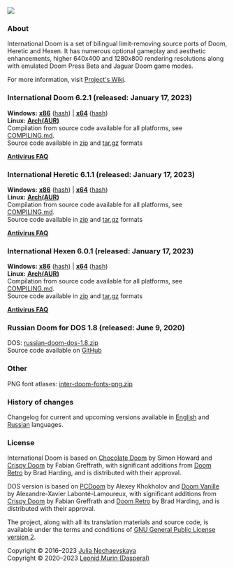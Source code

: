 ![](https://jnechaevsky.github.io/inter-doom/files/inter-doom-git.png)

### About

International Doom is a set of bilingual limit-removing source ports of Doom, Heretic and Hexen.
It has numerous optional gameplay and aesthetic enhancements, higher 640x400 and 1280x800 rendering resolutions along with emulated Doom Press Beta and Jaguar Doom game modes.

For more information, visit [Project's Wiki](https://github.com/JNechaevsky/inter-doom/wiki).

### International Doom 6.2.1 (released: January 17, 2023)

**Windows:**
[**x86**](https://github.com/JNechaevsky/inter-doom/releases/download/6.2.1/inter-doom-6.2.1-windows-x86.zip)
([hash](https://github.com/JNechaevsky/inter-doom/releases/download/6.2.1/inter-doom-6.2.1-windows-x86.zip.sha256))
|
[**x64**](https://github.com/JNechaevsky/inter-doom/releases/download/6.2.1/inter-doom-6.2.1-windows-x64.zip)
([hash](https://github.com/JNechaevsky/inter-doom/releases/download/6.2.1/inter-doom-6.2.1-windows-x64.zip.sha256))<br/>
**Linux:**
[**Arch(AUR)**](https://aur.archlinux.org/packages/inter-doom)<br/>
Compilation from source code available for all platforms,
see [COMPILING.md](COMPILING.md).<br/>
Source code available in [zip](https://github.com/JNechaevsky/inter-doom/archive/refs/tags/6.2.1.zip)
and [tar.gz](https://github.com/JNechaevsky/inter-doom/archive/refs/tags/6.2.1.tar.gz) formats

[**Antivirus FAQ**](https://github.com/JNechaevsky/inter-doom/wiki/Antivirus-FAQ)

### International Heretic 6.1.1 (released: January 17, 2023)

**Windows:**
[**x86**](https://github.com/JNechaevsky/inter-doom/releases/download/heretic-6.1.1/inter-heretic-6.1.1-windows-x86.zip)
([hash](https://github.com/JNechaevsky/inter-doom/releases/download/heretic-6.1.1/inter-heretic-6.1.1-windows-x86.zip.sha256))
|
[**x64**](https://github.com/JNechaevsky/inter-doom/releases/download/heretic-6.1.1/inter-heretic-6.1.1-windows-x64.zip)
([hash](https://github.com/JNechaevsky/inter-doom/releases/download/heretic-6.1.1/inter-heretic-6.1.1-windows-x64.zip.sha256))<br/>
**Linux:**
[**Arch(AUR)**](https://aur.archlinux.org/packages/inter-heretic)<br/>
Compilation from source code available for all platforms,
see [COMPILING.md](COMPILING.md).<br/>
Source code available in [zip](https://github.com/JNechaevsky/inter-doom/archive/refs/tags/heretic-6.1.1.zip)
and [tar.gz](https://github.com/JNechaevsky/inter-doom/archive/refs/tags/heretic-6.1.1.tar.gz) formats

[**Antivirus FAQ**](https://github.com/JNechaevsky/inter-doom/wiki/Antivirus-FAQ)

### International Hexen 6.0.1 (released: January 17, 2023)

**Windows:**
[**x86**](https://github.com/JNechaevsky/inter-doom/releases/download/hexen-6.0.1/inter-hexen-6.0.1-windows-x86.zip)
([hash](https://github.com/JNechaevsky/inter-doom/releases/download/hexen-6.0.1/inter-hexen-6.0.1-windows-x86.zip.sha256))
|
[**x64**](https://github.com/JNechaevsky/inter-doom/releases/download/hexen-6.0.1/inter-hexen-6.0.1-windows-x64.zip)
([hash](https://github.com/JNechaevsky/inter-doom/releases/download/hexen-6.0.1/inter-hexen-6.0.1-windows-x64.zip.sha256))<br/>
**Linux:**
[**Arch(AUR)**](https://aur.archlinux.org/packages/inter-hexen)<br/>
Compilation from source code available for all platforms,
see [COMPILING.md](COMPILING.md).<br/>
Source code available in [zip](https://github.com/JNechaevsky/inter-doom/archive/refs/tags/hexen-6.0.1.zip)
and [tar.gz](https://github.com/JNechaevsky/inter-doom/archive/refs/tags/hexen-6.0.1.tar.gz) formats

[**Antivirus FAQ**](https://github.com/JNechaevsky/inter-doom/wiki/Antivirus-FAQ)

### Russian Doom for DOS 1.8 (released: June 9, 2020)

DOS: [russian-doom-dos-1.8.zip](https://github.com/JNechaevsky/inter-doom/releases/download/dos-1.8/russian-doom-dos-1.8.zip)<br/>
Source code available on [GitHub](https://github.com/JNechaevsky/inter-doom/tree/master/src_dos)

### Other

PNG font atlases: [inter-doom-fonts-png.zip](https://jnechaevsky.github.io/inter-doom/files/inter-doom-fonts-png.zip)

### History of changes

Changelog for current and upcoming versions available
in [English](https://github.com/JNechaevsky/inter-doom/wiki/Changelog)
and [Russian](https://github.com/JNechaevsky/inter-doom/wiki/Changelog-(Rus)) languages.

### License

International Doom is based on [Chocolate Doom](https://www.chocolate-doom.org) by Simon Howard
and [Crispy Doom](http://fabiangreffrath.github.io/crispy-doom) by Fabian Greffrath,
with significant additions from [Doom Retro](http://doomretro.com) by Brad Harding,
and is distributed with their approval.

DOS version is based on [PCDoom](https://github.com/nukeykt/PCDoom-v2) by Alexey Khokholov
and [Doom Vanille](https://github.com/AXDOOMER/doom-vanille) by Alexandre-Xavier Labonté-Lamoureux,
with significant additions from [Crispy Doom](http://fabiangreffrath.github.io/crispy-doom) by Fabian Greffrath
and [Doom Retro](http://doomretro.com) by Brad Harding, and is distributed with their approval.

The project, along with all its translation materials and source code,
is available under the terms and conditions of
[GNU General Public License version 2](https://www.gnu.org/licenses/old-licenses/gpl-2.0.html).

Copyright &copy; 2016&ndash;2023 [Julia Nechaevskaya](https://jnechaevsky.github.io/author.html)<br/>
Copyright &copy; 2020&ndash;2023 [Leonid Murin (Dasperal)](https://github.com/Dasperal)
